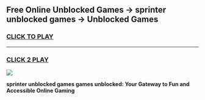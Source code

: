 
## Free Online Unblocked Games → sprinter unblocked games → Unblocked Games
<h3>
<a href="https://premium.freeplayer.one?title=sprinter_unblocked_games&ref=21F">CLICK TO PLAY</a></h3>
<hr>

<h3>
<a href="https://premium.freeplayer.one?title=sprinter_unblocked_games&ref=21F">CLICK 2 PLAY</a>
  
</h3>

<a href="https://premium.freeplayer.one?title=sprinter_unblocked_games&ref=21F/"><img src="https://clearcache.store/games.png"></a>


**sprinter unblocked games games unblocked: Your Gateway to Fun and Accessible Online Gaming**
